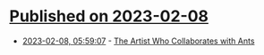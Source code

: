 # [Published on 2023-02-08](index.md)

* [2023-02-08, 05:59:07](https://news.ycombinator.com/item?id=34704669) - [The Artist Who Collaborates with Ants](https://www.newyorker.com/culture/persons-of-interest/the-artist-who-collaborates-with-ants)
